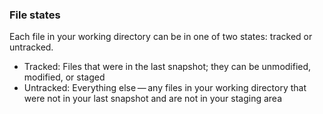 ### File states
Each file in your working directory can be in one of two states: tracked or untracked.
* Tracked: Files that were in the last snapshot; they can be unmodified, modified, or staged
* Untracked: Everything else — any files in your working directory that were not in your last snapshot and are not in your staging area

